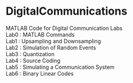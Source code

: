 # DigitalCommunications  <br>
MATLAB Code for Digital Communication Labs  <br>
Lab0 : MATLAB Commands  <br>
Lab1 : Upsampling and Downsampling  <br>
Lab2 : Simulation of Random Events   <br>
Lab3 : Quantization <br>
Lab4 : Source Coding  <br>
Lab5 : Simulating a Communication System  <br>
Lab6 : Binary Linear Codes  <br>
